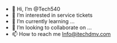 - 👋 Hi, I’m @Tech540
- 👀 I’m interested in service tickets
- 🌱 I’m currently learning ...
- 💞️ I’m looking to collaborate on ...
- 📫 How to reach me Info@itechdmv.com

<!---
Tech540/Tech540 is a ✨ special ✨ repository because its `README.md` (this file) appears on your GitHub profile.
You can click the Preview link to take a look at your changes.
--->
